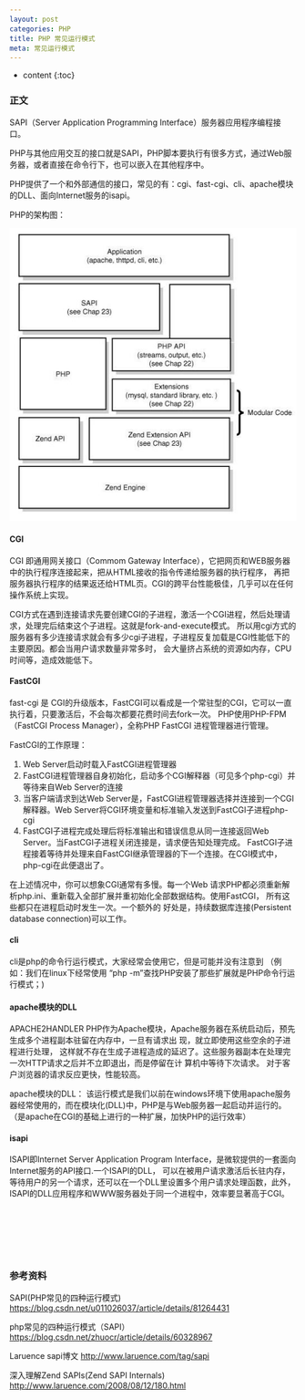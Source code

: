 ```yaml
---
layout: post
categories: PHP
title: PHP 常见运行模式
meta: 常见运行模式
---
```

* content
{:toc}

### 正文

SAPI（Server Application Programming Interface）服务器应用程序编程接口。

PHP与其他应用交互的接口就是SAPI，PHP脚本要执行有很多方式，通过Web服务器，或者直接在命令行下，也可以嵌入在其他程序中。

PHP提供了一个和外部通信的接口，常见的有：cgi、fast-cgi、cli、apache模块的DLL、面向Internet服务的isapi。

PHP的架构图：

![](https://raw.githubusercontent.com/iBaiYang/PictureWareroom/master/20190906/20190906194309.jpg)

#### CGI

CGI 即通用网关接口（Commom Gateway Interface），它把网页和WEB服务器中的执行程序连接起来，把从HTML接收的指令传递给服务器的执行程序，
再把服务器执行程序的结果返还给HTML页。CGI的跨平台性能极佳，几乎可以在任何操作系统上实现。

CGI方式在遇到连接请求先要创建CGI的子进程，激活一个CGI进程，然后处理请求，处理完后结束这个子进程。这就是fork-and-execute模式。
所以用cgi方式的服务器有多少连接请求就会有多少cgi子进程，子进程反复加载是CGI性能低下的主要原因。都会当用户请求数量非常多时，
会大量挤占系统的资源如内存，CPU时间等，造成效能低下。

#### FastCGI

fast-cgi 是 CGI的升级版本，FastCGI可以看成是一个常驻型的CGI，它可以一直执行着，只要激活后，不会每次都要花费时间去fork一次。
PHP使用PHP-FPM（FastCGI Process Manager），全称PHP FastCGI 进程管理器进行管理。

FastCGI的工作原理：
1. Web Server启动时载入FastCGI进程管理器
2. FastCGI进程管理器自身初始化，启动多个CGI解释器（可见多个php-cgi）并等待来自Web Server的连接
3. 当客户端请求到达Web Server是，FastCGI进程管理器选择并连接到一个CGI解释器。Web Server将CGI环境变量和标准输入发送到FastCGI子进程php-cgi
4. FastCGI子进程完成处理后将标准输出和错误信息从同一连接返回Web Server。当FastCGI子进程关闭连接是，请求便告知处理完成。
FastCGI子进程接着等待并处理来自FastCGI继承管理器的下一个连接。在CGI模式中，php-cgi在此便退出了。

在上述情况中，你可以想象CGI通常有多慢。每一个Web 请求PHP都必须重新解析php.ini、重新载入全部扩展并重初始化全部数据结构。使用FastCGI，
所有这些都只在进程启动时发生一次。一个额外的 好处是，持续数据库连接(Persistent database connection)可以工作。

#### cli

cli是php的命令行运行模式，大家经常会使用它，但是可能并没有注意到
（例如：我们在linux下经常使用 “php -m”查找PHP安装了那些扩展就是PHP命令行运行模式；)

#### apache模块的DLL

APACHE2HANDLER
PHP作为Apache模块，Apache服务器在系统启动后，预先生成多个进程副本驻留在内存中，一旦有请求出 现，就立即使用这些空余的子进程进行处理，
这样就不存在生成子进程造成的延迟了。这些服务器副本在处理完一次HTTP请求之后并不立即退出，而是停留在计 算机中等待下次请求。
对于客户浏览器的请求反应更快，性能较高。


apache模块的DLL：
该运行模式是我们以前在windows环境下使用apache服务器经常使用的，而在模块化(DLL)中，PHP是与Web服务器一起启动并运行的。
（是apache在CGI的基础上进行的一种扩展，加快PHP的运行效率）

#### isapi

ISAPI即Internet Server Application Program Interface，是微软提供的一套面向Internet服务的API接口.一个ISAPI的DLL，
可以在被用户请求激活后长驻内存，等待用户的另一个请求，还可以在一个DLL里设置多个用户请求处理函数，此外，
ISAPI的DLL应用程序和WWW服务器处于同一个进程中，效率要显著高于CGI。

<br/><br/><br/><br/><br/>
### 参考资料

SAPI(PHP常见的四种运行模式) <https://blog.csdn.net/u011026037/article/details/81264431>

php常见的四种运行模式（SAPI） <https://blog.csdn.net/zhuocr/article/details/60328967>

Laruence sapi博文 <http://www.laruence.com/tag/sapi>

深入理解Zend SAPIs(Zend SAPI Internals)　<http://www.laruence.com/2008/08/12/180.html>







